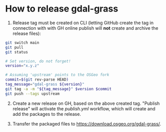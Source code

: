 # How to release gdal-grass

1. Release tag must be created on CLI (letting GitHub create the tag in
   connection with with GH online publish will **not** create and archive
   the release files):

```bash
git switch main
git pull
git status

# Set version, do not forget!
version="x.y.z"

# Assuming 'upstream' points to the OSGeo fork
commit=$(git rev-parse HEAD)
tag_message="gdal-grass ${version}"
git tag -a -m "${tag_message}" $version $commit
git push --tags upstream
```

2. Create a new release on GH, based on the above created tag. "Publish release"
   will activate the *publish.yml* workflow, which will create and add the
   packages to the release.

3. Transfer the packaged files to https://download.osgeo.org/gdal-grass/.
